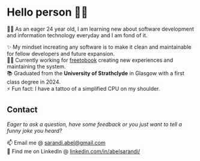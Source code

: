 # Hello person 👋🤖

🤸‍♂️ As an eager 24 year old, I am learning new about software development and information technology everyday and I am fond of it.

✨ My mindset increating any software is to make it clean and maintainable for fellow developers and future expansion.\
👨‍💻 Currently working for [freetobook](https://en.freetobook.com/) creating new experiences and maintaining the system.\
📚 Graduated from the **University of Strathclyde** in Glasgow with a first class degree in 2024.\
⚡ Fun fact: I have a tattoo of a simplified CPU on my shoulder.

## Contact

*Eager to ask a question, have some feedback or you just want to tell a funny joke you heard?*

📫 Email me @ [sarandi.abel@gmail.com](mailto:sarandi.abel@gmail.com)\
🔗 Find me on LinkedIn @ [linkedin.com/in/abelsarandi/](https://www.linkedin.com/in/abelsarandi/)
